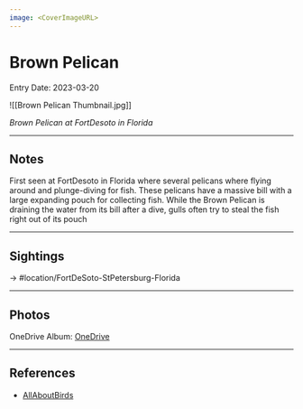 ```yaml
---
image: <CoverImageURL>
---
```


# Brown Pelican
Entry Date: 2023-03-20

![[Brown Pelican Thumbnail.jpg]]

*Brown Pelican at FortDesoto in Florida*

---------------------------------------------------------------
## Notes

First seen at FortDesoto in Florida where several pelicans where flying around and plunge-diving for fish. These pelicans have a massive bill with a large expanding pouch for collecting fish. While the Brown Pelican is draining the water from its bill after a dive, gulls often try to steal the fish right out of its pouch

---------------------------------------------------------------
## Sightings

-> #location/FortDeSoto-StPetersburg-Florida

---------------------------------------------------------------
## Photos
OneDrive Album: [OneDrive](https://1drv.ms/u/s!AvaIuMdCo_w-hM0pUmfMBxrp74nHqg?e=mGKZkj)

---------------------------------------------------------------
## References
- [AllAboutBirds](https://www.allaboutbirds.org/guide/Brown_Pelican/overview)
